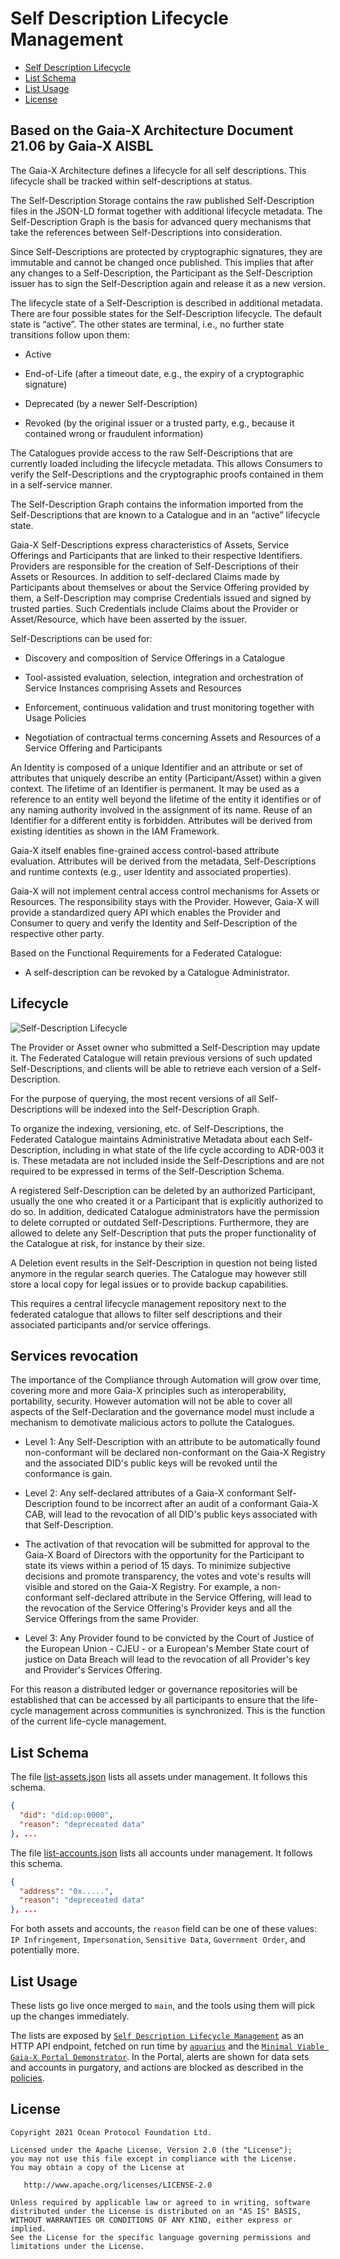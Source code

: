# Self Description Lifecycle Management

- [Self Description Lifecycle](#-lifecycle)
- [List Schema](#-list-schema)
- [List Usage](#️-list-usage)
- [License](#-license)

## Based on the Gaia-X Architecture Document 21.06 by Gaia-X AISBL

The Gaia-X Architecture defines a lifecycle for all self descriptions. This lifecycle shall be tracked within self-descriptions at status.

The Self-Description Storage contains the raw published Self-Description files in the JSON-LD format together with additional lifecycle metadata. The Self-Description Graph is the basis for advanced query mechanisms that take the references between Self-Descriptions into consideration.

Since Self-Descriptions are protected by cryptographic signatures, they are immutable and cannot be
changed once published. This implies that after any changes to a Self-Description, the Participant as the
Self-Description issuer has to sign the Self-Description again and release it as a new version.

The lifecycle state of a Self-Description is described in additional metadata. There are four possible states for the Self-Description lifecycle. The default state is “active”. The other states are terminal, i.e., no further state
transitions follow upon them:

- Active

- End-of-Life (after a timeout date, e.g., the expiry of a cryptographic signature)

- Deprecated (by a newer Self-Description)

- Revoked (by the original issuer or a trusted party, e.g., because it contained wrong or fraudulent
information)

The Catalogues provide access to the raw Self-Descriptions that are currently loaded including the lifecycle
metadata. This allows Consumers to verify the Self-Descriptions and the cryptographic proofs contained in
them in a self-service manner.

The Self-Description Graph contains the information imported from the Self-Descriptions that are known
to a Catalogue and in an “active” lifecycle state. 

Gaia-X Self-Descriptions express characteristics of Assets, Service Offerings and Participants that are
linked to their respective Identifiers. Providers are responsible for the creation of Self-Descriptions of their
Assets or Resources. In addition to self-declared Claims made by Participants about themselves or about
the Service Offering provided by them, a Self-Description may comprise Credentials issued and signed by
trusted parties. Such Credentials include Claims about the Provider or Asset/Resource, which have been
asserted by the issuer.

Self-Descriptions can be used for:

- Discovery and composition of Service Offerings in a Catalogue

- Tool-assisted evaluation, selection, integration and orchestration of Service Instances comprising
Assets and Resources

- Enforcement, continuous validation and trust monitoring together with Usage Policies

- Negotiation of contractual terms concerning Assets and Resources of a Service Offering and
Participants

An Identity is composed of a unique Identifier and an attribute or set of attributes that uniquely describe an
entity (Participant/Asset) within a given context. The lifetime of an Identifier is permanent. It may be used
as a reference to an entity well beyond the lifetime of the entity it identifies or of any naming authority
involved in the assignment of its name. Reuse of an Identifier for a different entity is forbidden. Attributes
will be derived from existing identities as shown in the IAM Framework. 

Gaia-X itself enables fine-grained access control-based attribute evaluation. Attributes will be derived from
the metadata, Self-Descriptions and runtime contexts (e.g., user Identity and associated properties).

Gaia-X will not implement central access control mechanisms for Assets or Resources. The responsibility
stays with the Provider. However, Gaia-X will provide a standardized query API which enables the Provider
and Consumer to query and verify the Identity and Self-Description of the respective other party.



Based on the Functional Requirements for a Federated Catalogue:

- A self-description can be revoked by a Catalogue Administrator. 

## Lifecycle

![Self-Description Lifecycle](https://raw.githubusercontent.com/deltaDAO/data-lifecycle-management/main/self-description-lifecycle.png)

The Provider or Asset owner who submitted a Self-Description may update it. The Federated Catalogue will retain previous versions of such updated Self-Descriptions, and clients will be able to retrieve each version of a Self-Description.

For the purpose of querying, the most recent versions of all Self-Descriptions will be indexed into the Self-Description Graph.

To organize the indexing, versioning, etc. of Self-Descriptions, the Federated Catalogue maintains Administrative Metadata about each Self-Description, including in what state of the life cycle according to ADR-003 it is. These metadata are not included inside the Self-Descriptions and are not required to be expressed in terms of the Self-Description Schema.

A registered Self-Description can be deleted by an authorized Participant, usually the one who created it or a Participant that is explicitly authorized to do so. In addition, dedicated Catalogue administrators have the permission to delete corrupted or outdated Self-Descriptions. Furthermore, they are allowed to delete any Self-Description that puts the proper functionality of the Catalogue at risk, for instance by their size.

A Deletion event results in the Self-Description in question not being listed anymore in the regular search queries. The Catalogue may however still store a local copy for legal issues or to provide backup capabilities.

This requires a central lifecycle management repository next to the federated catalogue that allows to filter self descriptions and their associated participants and/or service offerings.

## Services revocation
The importance of the Compliance through Automation will grow over time, covering more and more Gaia-X principles such as interoperability, portability, security. However automation will not be able to cover all aspects of the Self-Declaration and the governance model must include a mechanism to demotivate malicious actors to pollute the Catalogues.

- Level 1: Any Self-Description with an attribute to be automatically found non-conformant will be declared non-conformant on the Gaia-X Registry and the associated DID's public keys will be revoked until the conformance is gain. 

- Level 2: Any self-declared attributes of a Gaia-X conformant Self-Description found to be incorrect after an audit of a conformant Gaia-X CAB, will lead to the revocation of all DID's public keys associated with that Self-Description. 
- The activation of that revocation will be submitted for approval to the Gaia-X Board of Directors with the opportunity for the Participant to state its views within a period of 15 days. To minimize subjective decisions and promote transparency, the votes and vote's results will visible and stored on the Gaia-X Registry.
For example, a non-conformant self-declared attribute in the Service Offering, will lead to the revocation of the Service Offering's Provider keys and all the Service Offerings from the same Provider.

- Level 3: Any Provider found to be convicted by the Court of Justice of the European Union - CJEU - or a European's Member State court of justice on Data Breach will lead to the revocation of all Provider's key and Provider's Services Offering.

 For this reason a distributed ledger or governance repositories will be established that can be accessed by all participants to ensure that the life-cycle management across communities is synchronized. This is the function of the current life-cycle management.



## List Schema

The file [list-assets.json](list-assets.json) lists all assets under management. It follows this schema.

```json
{
  "did": "did:op:0000",
  "reason": "depreceated data"
}, ...
```

The file [list-accounts.json](list-accounts.json) lists all accounts under management. It follows this schema. 

```json
{
  "address": "0x.....",
  "reason": "depreceated data"
}, ...
```

For both assets and accounts, the `reason` field can be one of these values: `IP Infringement`, `Impersonation`, `Sensitive Data`, `Government Order`, and potentially more.

## List Usage

These lists go live once merged to `main`, and the tools using them will pick up the changes immediately.

The lists are exposed by [`Self Description Lifecycle Management`](https://github.com/deltaDAO/self-description-lifecycle-management) as an HTTP API endpoint, fetched on run time by [`aquarius`](https://github.com/deltaDAO/aquarius) and the [`Minimal Viable Gaia-X Portal Demonstrator`](https://github.com/deltaDAO/GAIA-X-Portal). In the Portal, alerts are shown for data sets and accounts in purgatory, and actions are blocked as described in the [policies](https://github.com/deltaDAO/self-description-lifecycle-management/tree/main/policies).

## License

```text
Copyright 2021 Ocean Protocol Foundation Ltd.

Licensed under the Apache License, Version 2.0 (the "License");
you may not use this file except in compliance with the License.
You may obtain a copy of the License at

   http://www.apache.org/licenses/LICENSE-2.0

Unless required by applicable law or agreed to in writing, software
distributed under the License is distributed on an "AS IS" BASIS,
WITHOUT WARRANTIES OR CONDITIONS OF ANY KIND, either express or implied.
See the License for the specific language governing permissions and
limitations under the License.
